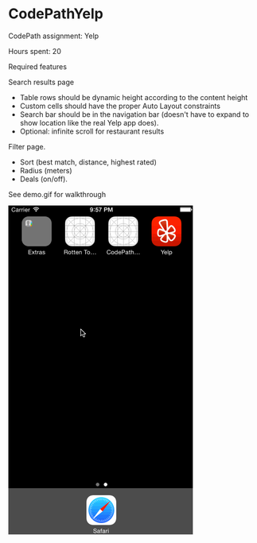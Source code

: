 CodePathYelp
============

CodePath assignment: Yelp 

Hours spent: 20

Required features

Search results page
- Table rows should be dynamic height according to the content height
- Custom cells should have the proper Auto Layout constraints
- Search bar should be in the navigation bar (doesn't have to expand to show location like the real Yelp app does).
- Optional: infinite scroll for restaurant results

Filter page.
- Sort (best match, distance, highest rated)
- Radius (meters)
- Deals (on/off).

See demo.gif for walkthrough

![Walkthrough GIF](https://github.com/rayho/CodePathYelp/blob/master/demo.gif)

